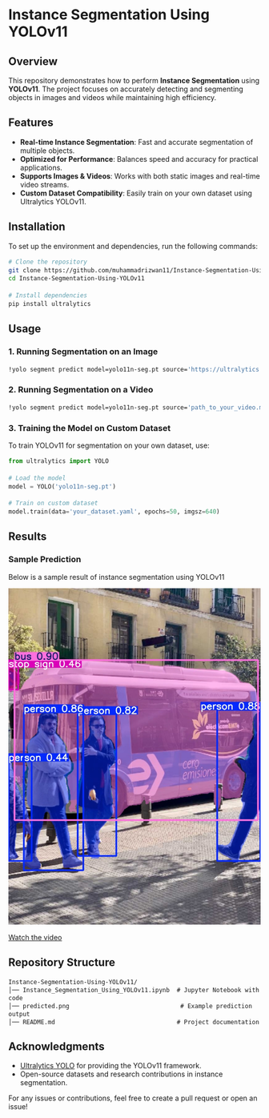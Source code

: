 # Instance Segmentation Using YOLOv11

## Overview
This repository demonstrates how to perform **Instance Segmentation** using **YOLOv11**. The project focuses on accurately detecting and segmenting objects in images and videos while maintaining high efficiency.

## Features
- **Real-time Instance Segmentation**: Fast and accurate segmentation of multiple objects.
- **Optimized for Performance**: Balances speed and accuracy for practical applications.
- **Supports Images & Videos**: Works with both static images and real-time video streams.
- **Custom Dataset Compatibility**: Easily train on your own dataset using Ultralytics YOLOv11.

## Installation
To set up the environment and dependencies, run the following commands:

```bash
# Clone the repository
git clone https://github.com/muhammadrizwan11/Instance-Segmentation-Using-YOLOv11.git
cd Instance-Segmentation-Using-YOLOv11

# Install dependencies
pip install ultralytics
```

## Usage
### 1. Running Segmentation on an Image
```bash
!yolo segment predict model=yolo11n-seg.pt source='https://ultralytics.com/images/bus.jpg'
```

### 2. Running Segmentation on a Video
```bash
!yolo segment predict model=yolo11n-seg.pt source='path_to_your_video.mp4'
```

### 3. Training the Model on Custom Dataset
To train YOLOv11 for segmentation on your own dataset, use:
```python
from ultralytics import YOLO

# Load the model
model = YOLO('yolo11n-seg.pt')

# Train on custom dataset
model.train(data='your_dataset.yaml', epochs=50, imgsz=640)
```

## Results
### Sample Prediction
Below is a sample result of instance segmentation using YOLOv11

![Predicted Image](predicted.jpg)



[Watch the video](full.mp4)

## Repository Structure
```
Instance-Segmentation-Using-YOLOv11/
│── Instance_Segmentation_Using_YOLOv11.ipynb  # Jupyter Notebook with code
│── predicted.png                               # Example prediction output
│── README.md                                  # Project documentation
```

## Acknowledgments
- [Ultralytics YOLO](https://github.com/ultralytics/ultralytics) for providing the YOLOv11 framework.
- Open-source datasets and research contributions in instance segmentation.


For any issues or contributions, feel free to create a pull request or open an issue!

